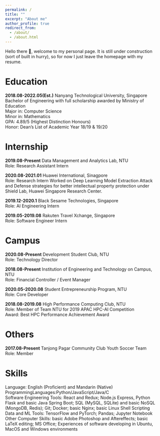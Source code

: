 ```yaml
---
permalink: /
title: ""
excerpt: "About me"
author_profile: true
redirect_from: 
  - /about/
  - /about.html
---
```


Hello there 👋, welcome to my personal page. It is still under construction (sort of built in hurry), so for now I just leave the homepage with my resume.

Education
======
**2018.08-2022.05(Est.)** Nanyang Technological University, Singapore\
Bachelor of Engineering with full scholarship awarded by Ministry of Education\
Major in: Computer Science\
Minor in: Mathematics\
GPA: 4.89/5 (Highest Distinction Honours)\
Honor: Dean’s List of Academic Year 18/19 & 19/20

Internship
======
**2019.08-Present** Data Management and Analytics Lab, NTU\
Role: Research Assistant Intern

**2020.08-2021.01** Huawei International, Sinagpore\
Role: Research Intern
Worked on Deep Learning Model Extraction Attack and Defense strategies for better
intellectual property protection under Shield Lab, Huawei Singapore Research Center.

**2019.12-2020.1** Black Sesame Technologies, Singapore\
Role: AI Engineering Intern

**2019.05-2019.08** Rakuten Travel Xchange, Singapore\
Role: Software Engineer Intern

Campus
======
**2020.08-Present** Development Student Club, NTU\
Role: Technology Director

**2018.08-Present** Institution of Engineering and Technology on Campus, NTU\
Role: Financial Controller / Event Manager

**2020.05-2020.08** Student Entrepreneurship Program, NTU\
Role: Core Developer

**2018.08-2019.08** High Performance Computing Club, NTU\
Role: Member of Team NTU for 2019 APAC HPC-AI Competition\
Award: Best HPC Performance Achievement Award

Others
======
**2017.08-Present** Tanjong Pagar Community Club Youth Soccer Team\
Role: Member

Skills
======
Language: English (Proficient) and Mandarin (Native)\
ProgrammingLanguages:Python/JavaScript/Java/C\
Software Engineering Tools: React and Redux; Node.js Express, Python Flask and basic Java Spring
Boot; SQL (MySQL, SQLite) and basic NoSQL (MongoDB, Redis); Git; Docker; basic Nginx; basic
Linux Shell Scripting\
Data and ML Tools: TensorFlow and PyTorch; Pandas; Jupyter Notebook\
Other Computer Skills: basic Adobe Photoshop and Aftereffects; basic LaTeX editing; MS Office;
Experiences of software developing in Ubuntu, MacOS and Windows environments